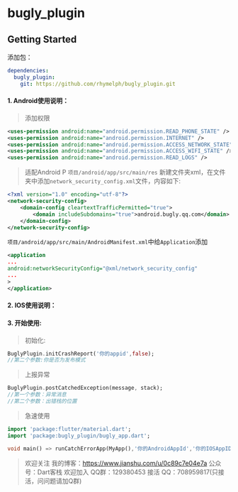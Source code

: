 # bugly_plugin

## Getting Started
添加包：
```yaml
dependencies:
  bugly_plugin:
    git: https://github.com/rhymelph/bugly_plugin.git
```

#### 1. Android使用说明：
> 添加权限
```xml
<uses-permission android:name="android.permission.READ_PHONE_STATE" />
<uses-permission android:name="android.permission.INTERNET" />
<uses-permission android:name="android.permission.ACCESS_NETWORK_STATE" />
<uses-permission android:name="android.permission.ACCESS_WIFI_STATE" />
<uses-permission android:name="android.permission.READ_LOGS" />
```
> 适配Android P
`项目/android/app/src/main/res` 新建文件夹xml，在文件夹中添加`network_security_config.xml`文件，内容如下:
```xml
<?xml version="1.0" encoding="utf-8"?>
<network-security-config>
    <domain-config cleartextTrafficPermitted="true">
        <domain includeSubdomains="true">android.bugly.qq.com</domain>
    </domain-config>
</network-security-config>
```
`项目/android/app/src/main/AndroidManifest.xml`中给`Application`添加
```xml
<application 
...
android:networkSecurityConfig="@xml/network_security_config"
...
> 
</application>
```
#### 2. IOS使用说明：

#### 3. 开始使用:
> 初始化:
```dart
BuglyPlugin.initCrashReport('你的appid',false);
//第二个参数:你是否为发布模式
```

> 上报异常
```dart
BuglyPlugin.postCatchedException(message, stack);
//第一个参数：异常消息
//第二个参数：出错栈的位置
```

> 急速使用
```dart
import 'package:flutter/material.dart';
import 'package:bugly_plugin/bugly_app.dart';

void main() => runCatchErrorApp(MyApp(),'你的AndroidAppId','你的IOSAppID');
```

> 欢迎关注
> 我的博客：https://www.jianshu.com/u/0c89c7e04e7a
> 公众号：Dart客栈
> 欢迎加入
> QQ群：129380453
> 接活
> QQ：708959817(只接活，问问题请加Q群)